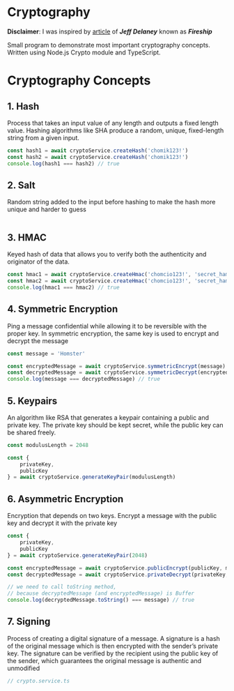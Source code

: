 # Cryptography

**Disclaimer**: I was inspired by [article](https://fireship.io/lessons/node-crypto-examples/) of ***Jeff Delaney*** known as ***Fireship*** 

Small program to demonstrate most important cryptography concepts. Written using Node.js Crypto module and TypeScript.



# Cryptography Concepts
## 1. Hash
Process that takes an input value of any length and outputs a fixed length value. Hashing algorithms like SHA produce a random, unique, fixed-length string from a given input.
```ts
const hash1 = await cryptoService.createHash('chomik123!')
const hash2 = await cryptoService.createHash('chomik123!')
console.log(hash1 === hash2) // true
```


## 2. Salt 
Random string added to the input before hashing to make the hash more unique and harder to guess
```ts
```

## 3. HMAC
Keyed hash of data that allows you to verify both the authenticity and originator of the data.
```ts
const hmac1 = await cryptoService.createHmac('chomcio123!', 'secret_hamster')
const hmac2 = await cryptoService.createHmac('chomcio123!', 'secret_hamster')
console.log(hmac1 === hmac2) // true

```

## 4. Symmetric Encryption
Ping a message confidential while allowing it to be reversible with the proper key. In symmetric encryption, the same key is used to encrypt and decrypt the message
```ts
const message = 'Homster'

const encryptedMessage = await cryptoService.symmetricEncrypt(message)
const decryptedMessage = await cryptoService.symmetricDecrypt(encryptedMessage)
console.log(message === decryptedMessage) // true
```

## 5. Keypairs
An algorithm like RSA that generates a keypair containing a public and private key. The private key should be kept secret, while the public key can be shared freely.
```ts
const modulusLength = 2048

const { 
	privateKey, 
	publicKey  
} = await cryptoService.generateKeyPair(modulusLength)
```

## 6. Asymmetric Encryption
Encryption that depends on two keys. Encrypt a message with the public key and decrypt it with the private key
```ts
const { 
	privateKey, 
	publicKey  
} = await cryptoService.generateKeyPair(2048)

const encryptedMessage = await cryptoService.publicEncrypt(publicKey, message)
const decryptedMessage = await cryptoService.privateDecrypt(privateKey, encryptedMessage)

// we need to call toString method, 
// because decryptedMessage (and encryptedMessage) is Buffer
console.log(decryptedMessage.toString() === message) // true
```

## 7. Signing
Process of creating a digital signature of a message. A signature is a hash of the original message which is then encrypted with the sender’s private key. The signature can be verified by the recipient using the public key of the sender, which guarantees the original message is authentic and unmodified
```ts
// crypto.service.ts
```